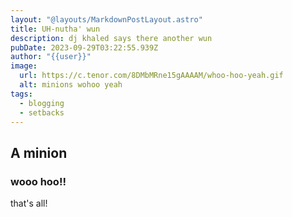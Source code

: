 ```yaml
---
layout: "@layouts/MarkdownPostLayout.astro"
title: UH-nutha' wun
description: dj khaled says there another wun
pubDate: 2023-09-29T03:22:55.939Z
author: "{{user}}"
image:
  url: https://c.tenor.com/8DMbMRne15gAAAAM/whoo-hoo-yeah.gif
  alt: minions wohoo yeah
tags:
  - blogging
  - setbacks
---
```

## A minion
### wooo hoo!!
that's all!